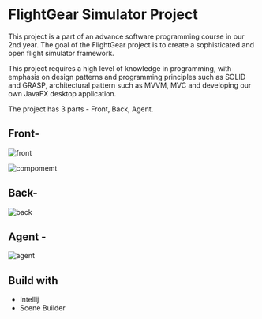# FlightGear Simulator Project 

This project is a part of an advance software programming course in our 2nd year.
The goal of the FlightGear project is to create a sophisticated and open flight simulator framework.

This project requires a high level of knowledge in programming, with emphasis on design patterns and programming principles such as SOLID and GRASP, 
architectural pattern such as MVVM, MVC and developing our own JavaFX desktop application.

The project has 3 parts - Front, Back, Agent.

<h2>Front-</h2>

![front](https://user-images.githubusercontent.com/94534918/167295686-eb0b0996-744f-4e24-9f90-02f24f7264fa.jpg)

![compomemt](https://user-images.githubusercontent.com/94534918/167295737-9c5d89c4-7c5f-4288-b5c1-23e0678869aa.jpg)

<h2>Back-</h2>

![back](https://user-images.githubusercontent.com/94534918/167295757-20a40517-d57d-4fbb-8193-161583c4833d.jpg)

<h2>Agent -</h2> 

![agent](https://user-images.githubusercontent.com/94534918/167295647-cc75e06c-e20f-4aff-96bd-8a25d40a4596.jpg)
  
  <h2>Build with</h2>
  <ul>
  <li>Intellij</li>
  <li>  Scene Builder</li>
 
  </ul>


